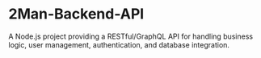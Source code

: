 # 2Man-Backend-API
A Node.js project providing a RESTful/GraphQL API for handling business logic, user management, authentication, and database integration.
